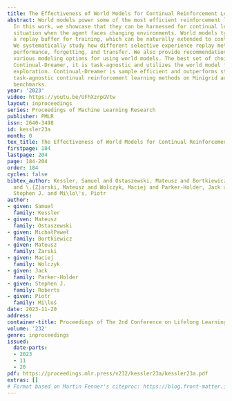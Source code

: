 ```yaml
---
title: The Effectiveness of World Models for Continual Reinforcement Learning
abstract: World models power some of the most efficient reinforcement learning algorithms.
  In this work, we showcase that they can be harnessed for continual learning – a
  situation when the agent faces changing environments. World models typically employ
  a replay buffer for training, which can be naturally extended to continual learning.
  We systematically study how different selective experience replay methods affect
  performance, forgetting, and transfer. We also provide recommendations regarding
  various modeling options for using world models. The best set of choices is called
  Continual-Dreamer, it is task-agnostic and utilizes the world model for continual
  exploration. Continual-Dreamer is sample efficient and outperforms state-of-the-art
  task-agnostic continual reinforcement learning methods on Minigrid and Minihack
  benchmarks.
year: '2023'
video: https://youtu.be/UFhXzrpGVtw
layout: inproceedings
series: Proceedings of Machine Learning Research
publisher: PMLR
issn: 2640-3498
id: kessler23a
month: 0
tex_title: The Effectiveness of World Models for Continual Reinforcement Learning
firstpage: 184
lastpage: 204
page: 184-204
order: 184
cycles: false
bibtex_author: Kessler, Samuel and Ostaszewski, Mateusz and Bortkiewicz, Micha\l Pawe\l
  and \.{Z}arski, Mateusz and Wolczyk, Maciej and Parker-Holder, Jack and Roberts,
  Stephen J. and Mi\lo\'s, Piotr
author:
- given: Samuel
  family: Kessler
- given: Mateusz
  family: Ostaszewski
- given: MichałPaweł
  family: Bortkiewicz
- given: Mateusz
  family: Żarski
- given: Maciej
  family: Wolczyk
- given: Jack
  family: Parker-Holder
- given: Stephen J.
  family: Roberts
- given: Piotr
  family: Mi\loś
date: 2023-11-20
address:
container-title: Proceedings of The 2nd Conference on Lifelong Learning Agents
volume: '232'
genre: inproceedings
issued:
  date-parts:
  - 2023
  - 11
  - 20
pdf: https://proceedings.mlr.press/v232/kessler23a/kessler23a.pdf
extras: []
# Format based on Martin Fenner's citeproc: https://blog.front-matter.io/posts/citeproc-yaml-for-bibliographies/
---
```

